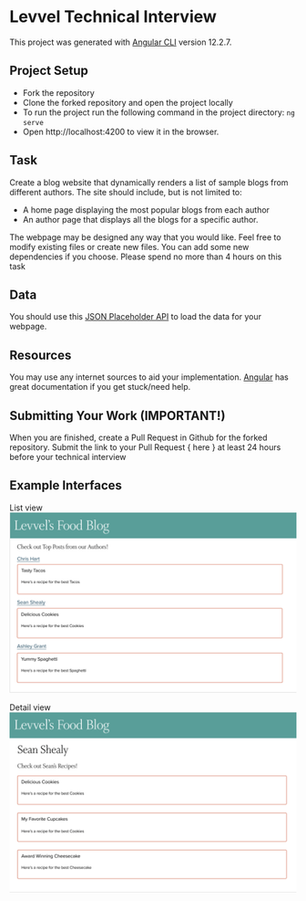 # Levvel Technical Interview

This project was generated with [Angular CLI](https://github.com/angular/angular-cli) version 12.2.7.

## Project Setup
- Fork the repository
- Clone the forked repository and open the project locally
- To run the project run the following command in the project directory: `ng serve` 
- Open http://localhost:4200 to view it in the browser.

## Task
Create a blog website that dynamically renders a list of sample blogs from different authors. The site should include, but is not limited to:
- A home page displaying the most popular blogs from each author
- An author page that displays all the blogs for a specific author.

The webpage may be designed any way that you would like. Feel free to modify existing files or create new files. You can add some new dependencies if you choose.
Please spend no more than 4 hours on this task

## Data
You should use this [JSON Placeholder API](https://jsonplaceholder.typicode.com/) to load the data for your webpage. 

## Resources
You may use any internet sources to aid your implementation. [Angular](https://angular.io/docs) has great documentation if you get stuck/need help.

## Submitting Your Work (IMPORTANT!)
When you are finished, create a Pull Request in Github for the forked repository. Submit the link to your Pull Request { here } at least 24 hours before your technical interview

## Example Interfaces

List view
![Alt text](src/assets/list_view.png?raw=true "ListPage")

Detail view
![Alt text](src/assets/detail_view.png?raw=true "DetailPage")